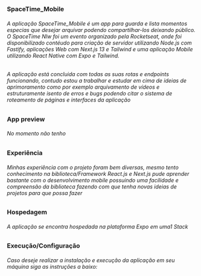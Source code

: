 <h3>SpaceTime_Mobile</h3>

<h6>A aplicação SpaceTime_Mobile é um app para guarda e lista momentos especias que desejar arquivar podendo compartilhar-los deixando público.
O SpaceTime Nlw foi um evento organizado pela Rocketseat, onde foi disponibilizado contéudo para criação de servidor utilizando Node.js com Fastify, aplicações Web com Next.js 13 e Tailwind e uma aplicação Mobile utilizando React Native com Expo e Tailwind. </h6>

<h6>A aplicação está concluida com todas as suas rotas e endpoints funcionando, contudo estou a trabalhar e estudar em cima de ideias de aprimoramento como por exemplo arquivamento de vídeos e estruturamente isento de erros e bugs podendo citar o sistema de roteamento de páginas e interfaces da aplicação</h6>

<h3>App preview</h3>

<h6>No momento não tenho</h6>

<h3>Experiência</h3>

<h6>Minhas experiência com o projeto foram bem diversas, mesmo tento conhecimento na biblioteca/Framework React.js e Next.js pude aprender bastante com o desenvolvimento mobile possuindo uma facilidade e compreensão da biblioteca fazendo com que tenha novas ideias de projetos para que possa fazer</h6>

<h3>Hospedagem</h3>

<h6>A aplicação se encontra hospedada na plataforma Expo em uma1 Stack </h6>

<h3>Execução/Configuração</h3>

<h6>Caso deseje realizar a instalação e execução da aplicação em seu máquina siga as instruções a baixo:</h6>
